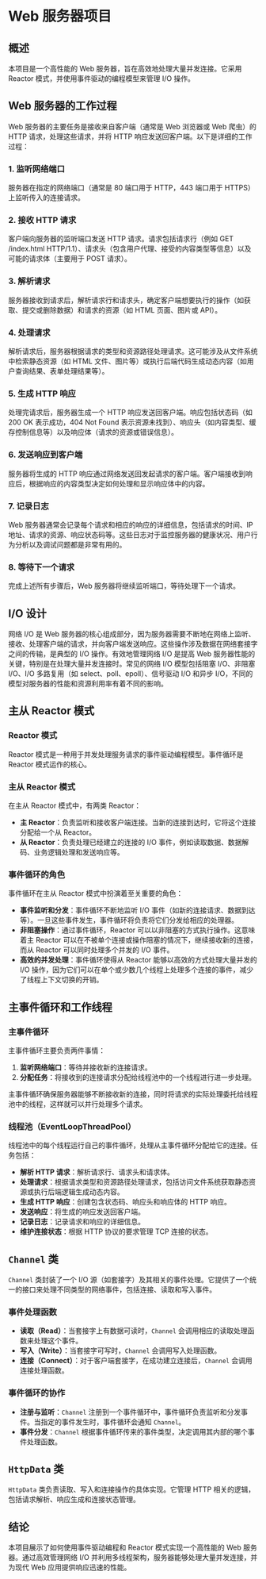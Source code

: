 # Web 服务器项目

## 概述

本项目是一个高性能的 Web 服务器，旨在高效地处理大量并发连接。它采用 Reactor 模式，并使用事件驱动的编程模型来管理 I/O 操作。

## Web 服务器的工作过程

Web 服务器的主要任务是接收来自客户端（通常是 Web 浏览器或 Web 爬虫）的 HTTP 请求，处理这些请求，并将 HTTP 响应发送回客户端。以下是详细的工作过程：

### 1. 监听网络端口
服务器在指定的网络端口（通常是 80 端口用于 HTTP，443 端口用于 HTTPS）上监听传入的连接请求。

### 2. 接收 HTTP 请求
客户端向服务器的监听端口发送 HTTP 请求。请求包括请求行（例如 GET /index.html HTTP/1.1）、请求头（包含用户代理、接受的内容类型等信息）以及可能的请求体（主要用于 POST 请求）。

### 3. 解析请求
服务器接收到请求后，解析请求行和请求头，确定客户端想要执行的操作（如获取、提交或删除数据）和请求的资源（如 HTML 页面、图片或 API）。

### 4. 处理请求
解析请求后，服务器根据请求的类型和资源路径处理请求。这可能涉及从文件系统中检索静态资源（如 HTML 文件、图片等）或执行后端代码生成动态内容（如用户查询结果、表单处理结果等）。

### 5. 生成 HTTP 响应
处理完请求后，服务器生成一个 HTTP 响应发送回客户端。响应包括状态码（如 200 OK 表示成功，404 Not Found 表示资源未找到）、响应头（如内容类型、缓存控制信息等）以及响应体（请求的资源或错误信息）。

### 6. 发送响应到客户端
服务器将生成的 HTTP 响应通过网络发送回发起请求的客户端。客户端接收到响应后，根据响应的内容类型决定如何处理和显示响应体中的内容。

### 7. 记录日志
Web 服务器通常会记录每个请求和相应的响应的详细信息，包括请求的时间、IP 地址、请求的资源、响应状态码等。这些日志对于监控服务器的健康状况、用户行为分析以及调试问题都是非常有用的。

### 8. 等待下一个请求
完成上述所有步骤后，Web 服务器将继续监听端口，等待处理下一个请求。

## I/O 设计

网络 I/O 是 Web 服务器的核心组成部分，因为服务器需要不断地在网络上监听、接收、处理客户端的请求，并向客户端发送响应。这些操作涉及数据在网络套接字之间的传输，是典型的 I/O 操作。有效地管理网络 I/O 是提高 Web 服务器性能的关键，特别是在处理大量并发连接时。常见的网络 I/O 模型包括阻塞 I/O、非阻塞 I/O、I/O 多路复用（如 select、poll、epoll）、信号驱动 I/O 和异步 I/O，不同的模型对服务器的性能和资源利用率有着不同的影响。

## 主从 Reactor 模式

### Reactor 模式
Reactor 模式是一种用于并发处理服务请求的事件驱动编程模型。事件循环是 Reactor 模式运作的核心。

### 主从 Reactor 模式
在主从 Reactor 模式中，有两类 Reactor：
- **主 Reactor**：负责监听和接收客户端连接。当新的连接到达时，它将这个连接分配给一个从 Reactor。
- **从 Reactor**：负责处理已经建立的连接的 I/O 事件，例如读取数据、数据解码、业务逻辑处理和发送响应等。

### 事件循环的角色
事件循环在主从 Reactor 模式中扮演着至关重要的角色：
- **事件监听和分发**：事件循环不断地监听 I/O 事件（如新的连接请求、数据到达等）。一旦这些事件发生，事件循环将负责将它们分发给相应的处理器。
- **非阻塞操作**：通过事件循环，Reactor 可以以非阻塞的方式执行操作。这意味着主 Reactor 可以在不被单个连接或操作阻塞的情况下，继续接收新的连接，而从 Reactor 可以同时处理多个并发的 I/O 事件。
- **高效的并发处理**：事件循环使得从 Reactor 能够以高效的方式处理大量并发的 I/O 操作，因为它们可以在单个或少数几个线程上处理多个连接的事件，减少了线程上下文切换的开销。

## 主事件循环和工作线程

### 主事件循环
主事件循环主要负责两件事情：
1. **监听网络端口**：等待并接收新的连接请求。
2. **分配任务**：将接收到的连接请求分配给线程池中的一个线程进行进一步处理。

主事件循环确保服务器能够不断接收新的连接，同时将请求的实际处理委托给线程池中的线程，这样就可以并行处理多个请求。

### 线程池（EventLoopThreadPool）
线程池中的每个线程运行自己的事件循环，处理从主事件循环分配给它的连接。任务包括：
- **解析 HTTP 请求**：解析请求行、请求头和请求体。
- **处理请求**：根据请求类型和资源路径处理请求，包括访问文件系统获取静态资源或执行后端逻辑生成动态内容。
- **生成 HTTP 响应**：创建包含状态码、响应头和响应体的 HTTP 响应。
- **发送响应**：将生成的响应发送回客户端。
- **记录日志**：记录请求和响应的详细信息。
- **维护连接状态**：根据 HTTP 协议的要求管理 TCP 连接的状态。

## `Channel` 类

`Channel` 类封装了一个 I/O 源（如套接字）及其相关的事件处理。它提供了一个统一的接口来处理不同类型的网络事件，包括连接、读取和写入事件。

### 事件处理函数
- **读取（Read）**：当套接字上有数据可读时，`Channel` 会调用相应的读取处理函数来处理这个事件。
- **写入（Write）**：当套接字可写时，`Channel` 会调用写入处理函数。
- **连接（Connect）**：对于客户端套接字，在成功建立连接后，`Channel` 会调用连接处理函数。

### 事件循环的协作
- **注册与监听**：`Channel` 注册到一个事件循环中，事件循环负责监听和分发事件。当指定的事件发生时，事件循环会通知 `Channel`。
- **事件分发**：`Channel` 根据事件循环传来的事件类型，决定调用其内部的哪个事件处理函数。

## `HttpData` 类

`HttpData` 类负责读取、写入和连接操作的具体实现。它管理 HTTP 相关的逻辑，包括请求解析、响应生成和连接状态管理。

## 结论

本项目展示了如何使用事件驱动编程和 Reactor 模式实现一个高性能的 Web 服务器。通过高效管理网络 I/O 并利用多线程架构，服务器能够处理大量并发连接，并为现代 Web 应用提供响应迅速的性能。


